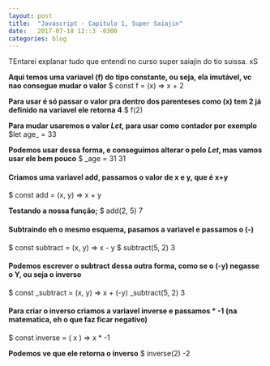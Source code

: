 ```yaml
---
layout: post
title:  "Javascript - Capitulo 1, Super Saiajin"
date:   2017-07-18 12::3 -0300
categories: blog
---
```


TEntarei explanar tudo que entendi no curso super saiajin do tio suissa. xS

**Aqui temos uma variavel (f) do tipo constante, ou seja, ela imutável, vc nao consegue mudar o valor**
$ const f = (x) => x + 2

**Para usar é só passar o valor pra dentro dos parenteses como (x) tem 2 já definido na variavel ele retorna 4**
$ f(2)

**Para mudar usaremos o valor *Let*, para usar como contador por exemplo**
$let age_ = 33

**Podemos usar dessa forma, e conseguimos alterar o pelo *Let*, mas vamos usar ele bem pouco**
$ _age = 31
31

#### Criamos uma variavel add, passamos o valor de x e y, que é x+y
$ const add = (x, y) => x + y

**Testando a nossa função;**
$ add(2, 5)
7

#### Subtraindo eh o mesmo esquema, pasamos a variavel e passamos o (-) 
$ const subtract = (x, y) => x - y
$ subtract(5, 2)
3

#### Podemos escrever o subtract dessa outra forma, como se o (-y) negasse o Y, ou seja o inverso
$ const _subtract = (x, y) => x + (-y)
_subtract(5, 2)
3

####  Para criar o inverso criamos a variavel inverse e passamos * -1 (na matematica, eh o que faz ficar negativo)
$ const inverse = ( x ) => x * -1

**Podemos ve que ele retorna o inverso**
$ inverse(2)
-2

















